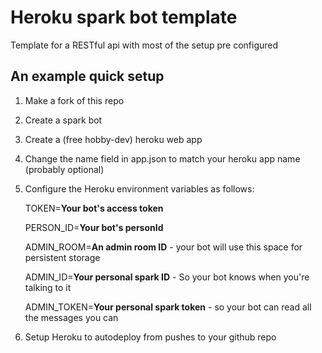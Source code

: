 # Heroku spark bot template
Template for a RESTful api with most of the setup pre configured

## An example quick setup

1. Make a fork of this repo

2. Create a spark bot

3. Create a (free hobby-dev) heroku web app

4. Change the name field in app.json to match your heroku app name (probably optional)

5. Configure the Heroku environment variables as follows:
    
    TOKEN=**Your bot's access token**
    
    PERSON_ID=**Your bot's personId**

    ADMIN_ROOM=**An admin room ID** - your bot will use this space for persistent storage

    ADMIN_ID=**Your personal spark ID** - So your bot knows when you're talking to it

    ADMIN_TOKEN=**Your personal spark token** - so your bot can read all the messages you can
    
6. Setup Heroku to autodeploy from pushes to your github repo
